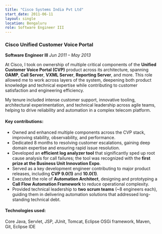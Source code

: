 ```yaml
---
title: "Cisco Systems India Pvt Ltd"
start_date: 2011-06-11
layout: single
location: Bengaluru
role: Software Engineer III
---
```


### Cisco Unified Customer Voice Portal
**Software Engineer III**
*Jun 2011 – May 2013*

At Cisco, I took on ownership of multiple critical components of the **Unified Customer Voice Portal (CVP)** product across its architecture, spanning **OAMP**, **Call Server**, **VXML Server**, **Reporting Server**, and more. This role allowed me to work across layers of the system, deepening both product knowledge and technical expertise while contributing to customer satisfaction and engineering efficiency.

My tenure included intense customer support, innovative tooling, architectural experimentation, and technical leadership across agile teams, helping to drive reliability and automation in a complex telecom platform.

#### Key contributions:
- Owned and enhanced multiple components across the CVP stack, improving stability, observability, and performance.
- Dedicated 8 months to resolving customer escalations, gaining deep domain expertise and ensuring rapid issue resolution.
- Developed an **efficient log analyzer tool** that significantly sped up root cause analysis for call failures; the tool was recognized with the **first prize at the Business Unit Innovation Expo**.
- Served as a key development engineer contributing to major product releases, including **CVP 9.0(1)** and **10.0(1)**.
- Executed the role of **Automation Architect**, designing and prototyping a **Call Flow Automation Framework** to reduce operational complexity.
- Provided technical leadership to **two scrum teams** (~8 engineers each), guiding them in delivering automation solutions that addressed long-standing technical debt.

#### Technologies used:
Core Java, Servlet, JSP, JUnit, Tomcat, Eclipse OSGi framework, Maven, Git, Eclipse IDE
